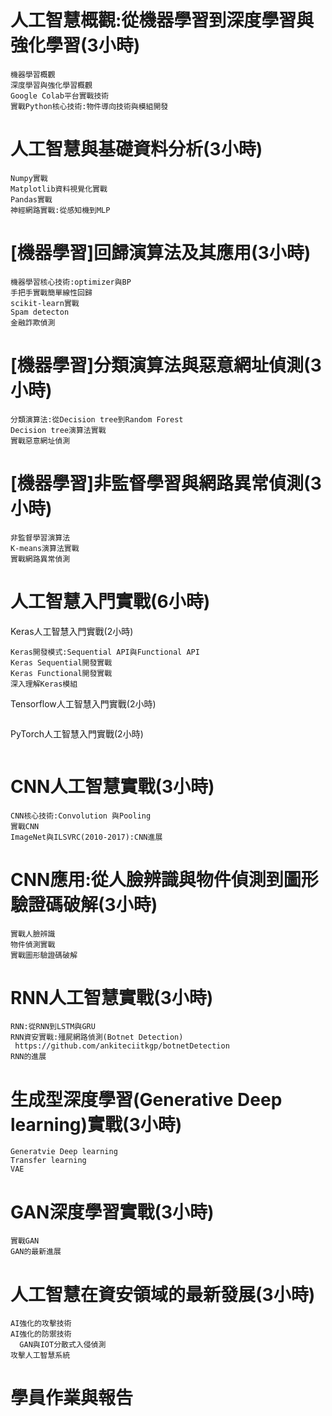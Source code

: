 # 人工智慧概觀:從機器學習到深度學習與強化學習(3小時)
```
機器學習概觀
深度學習與強化學習概觀
Google Colab平台實戰技術
實戰Python核心技術:物件導向技術與模組開發
```
# 人工智慧與基礎資料分析(3小時)
```
Numpy實戰
Matplotlib資料視覺化實戰
Pandas實戰
神經網路實戰:從感知機到MLP
```
# [機器學習]回歸演算法及其應用(3小時)
```
機器學習核心技術:optimizer與BP
手把手實戰簡單線性回歸
scikit-learn實戰
Spam detecton
金融詐欺偵測
```
# [機器學習]分類演算法與惡意網址偵測(3小時)
```
分類演算法:從Decision tree到Random Forest
Decision tree演算法實戰
實戰惡意網址偵測
```
# [機器學習]非監督學習與網路異常偵測(3小時)
```
非監督學習演算法
K-means演算法實戰
實戰網路異常偵測
```
# 人工智慧入門實戰(6小時)

Keras人工智慧入門實戰(2小時)
```
Keras開發模式:Sequential API與Functional API
Keras Sequential開發實戰
Keras Functional開發實戰
深入理解Keras模組
```
Tensorflow人工智慧入門實戰(2小時)
```

```
PyTorch人工智慧入門實戰(2小時)
```

```

# CNN人工智慧實戰(3小時)
```
CNN核心技術:Convolution 與Pooling
實戰CNN
ImageNet與ILSVRC(2010-2017):CNN進展
```
# CNN應用:從人臉辨識與物件偵測到圖形驗證碼破解(3小時)
```
實戰人臉辨識
物件偵測實戰
實戰圖形驗證碼破解
```
# RNN人工智慧實戰(3小時)
```
RNN:從RNN到LSTM與GRU
RNN資安實戰:殭屍網路偵測(Botnet Detection) 
 https://github.com/ankiteciitkgp/botnetDetection
RNN的進展
```
# 生成型深度學習(Generative Deep learning)實戰(3小時)
```
Generatvie Deep learning
Transfer learning
VAE
```
# GAN深度學習實戰(3小時)
```
實戰GAN
GAN的最新進展
```
# 人工智慧在資安領域的最新發展(3小時)
```
AI強化的攻擊技術
AI強化的防禦技術
  GAN與IOT分散式入侵偵測
攻擊人工智慧系統
```

# 學員作業與報告
```

```
